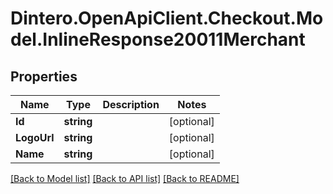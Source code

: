 # Dintero.OpenApiClient.Checkout.Model.InlineResponse20011Merchant

## Properties

Name | Type | Description | Notes
------------ | ------------- | ------------- | -------------
**Id** | **string** |  | [optional] 
**LogoUrl** | **string** |  | [optional] 
**Name** | **string** |  | [optional] 

[[Back to Model list]](../README.md#documentation-for-models) [[Back to API list]](../README.md#documentation-for-api-endpoints) [[Back to README]](../README.md)

